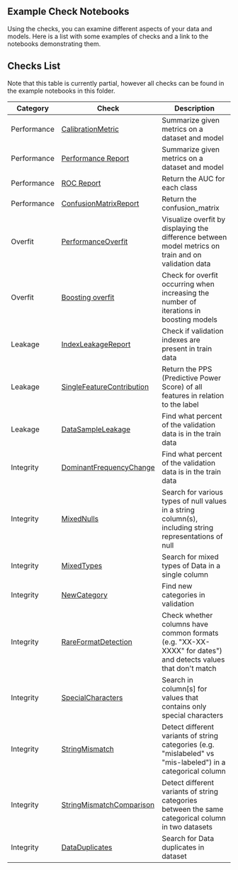 ## Example Check Notebooks

Using the checks, you can examine different aspects of your data and models. Here is a list with some examples of checks and a link to the notebooks demonstrating them.
  

 ## Checks List

  Note that this table is currently partial, however all checks can be found in the example notebooks in this folder.

Category | Check | Description |
|---------|---------|----------------|
| Performance | [CalibrationMetric](./performance_examples/calibration_metric.ipynb)|Summarize given metrics on a dataset and model |
| Performance | [Performance Report](./performance_examples/performance_report_example.ipynb)|Summarize given metrics on a dataset and model |
| Performance | [ROC Report](./performance_examples/roc_report_example.ipynb)|Return the AUC for each class ||
| Performance| [ConfusionMatrixReport](./performance_examples/confusion_matrix_report_example.ipynb)|Return the confusion_matrix |
| Overfit| [PerformanceOverfit](./performance_overfit.ipynb) | Visualize overfit by displaying the difference between model metrics on train and on validation data |
| Overfit| [Boosting overfit](./boosting_overfit.ipynb) |Check for overfit occurring when increasing the number of iterations in boosting models
| Leakage| [IndexLeakageReport](./Index%20Leakage.ipynb)|Check if validation indexes are present in train data |
| Leakage | [SingleFeatureContribution](./single_feature_contribution.ipynb) | Return the PPS (Predictive Power Score) of all features in relation to the label |
| Leakage| [DataSampleLeakage](./data_sample_leakage.ipynb) |Find what percent of the validation data is in the train data |
| Integrity| [DominantFrequencyChange](./dominant_frequency_change.ipynb) |Find what percent of the validation data is in the train data |
| Integrity| [MixedNulls](./mixed_nulls.ipynb) | Search for various types of null values in a string column(s), including string representations of null |
| Integrity| [MixedTypes](./mixed_types.ipynb) | Search for mixed types of Data in a single column |
| Integrity| [NewCategory](./new_category.ipynb) | Find new categories in validation |
| Integrity| [RareFormatDetection](./rare_format_detection.ipynb) | Check whether columns have common formats (e.g. "XX-XX-XXXX" for dates") and detects values that don't match |
| Integrity| [SpecialCharacters](./special_characters.ipynb) | Search in column[s] for values that contains only special characters |
| Integrity| [StringMismatch](./String%20mismatch.ipynb)| Detect different variants of string categories (e.g. "mislabeled" vs "mis-labeled") in a categorical column |
| Integrity|[StringMismatchComparison](./string_mismatch_comparison.ipynb) | Detect different variants of string categories between the same categorical column in two datasets|
| Integrity|[DataDuplicates](./data_duplicats.ipynb) |Search for Data duplicates in dataset |